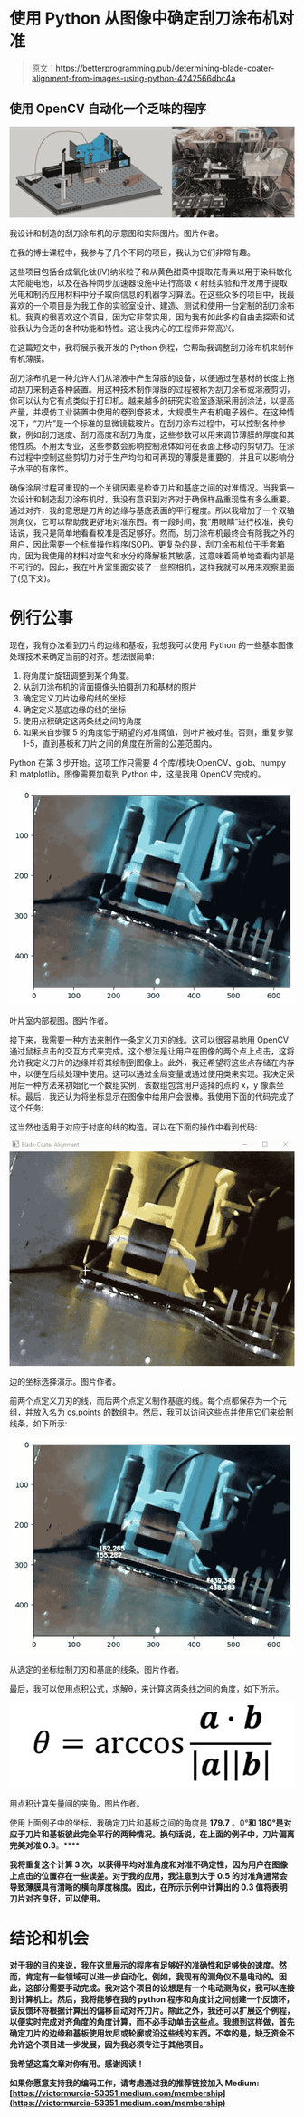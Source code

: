# 使用 Python 从图像中确定刮刀涂布机对准

> 原文：<https://betterprogramming.pub/determining-blade-coater-alignment-from-images-using-python-4242566dbc4a>

## 使用 OpenCV 自动化一个乏味的程序

![](img/af5e629c398ab2e1f1ef5719c1e4a8b4.png)

我设计和制造的刮刀涂布机的示意图和实际图片。图片作者。

在我的博士课程中，我参与了几个不同的项目，我认为它们非常有趣。

这些项目包括合成氧化钛(IV)纳米粒子和从黄色甜菜中提取花青素以用于染料敏化太阳能电池，以及在各种同步加速器设施中进行高级 x 射线实验和开发用于提取光电和制药应用材料中分子取向信息的机器学习算法。在这些众多的项目中，我最喜欢的一个项目是为我工作的实验室设计、建造、测试和使用一台定制的刮刀涂布机。我真的很喜欢这个项目，因为它非常实用，因为我有如此多的自由去探索和试验我认为合适的各种功能和特性。这让我内心的工程师非常高兴。

在这篇短文中，我将展示我开发的 Python 例程，它帮助我调整刮刀涂布机来制作有机薄膜。

刮刀涂布机是一种允许人们从溶液中产生薄膜的设备，以便通过在基材的长度上拖动刮刀来制造各种装置。用这种技术制作薄膜的过程被称为刮刀涂布或溶液剪切，你可以认为它有点类似于打印机。越来越多的研究实验室逐渐采用刮涂法，以提高产量，并模仿工业装置中使用的卷到卷技术，大规模生产有机电子器件。在这种情况下，“刀片”是一个标准的显微镜载玻片。在刮刀涂布过程中，可以控制各种参数，例如刮刀速度、刮刀高度和刮刀角度，这些参数可以用来调节薄膜的厚度和其他性质。不用太专业，这些参数会影响控制液体如何在表面上移动的剪切力。在涂布过程中控制这些剪切力对于生产均匀和可再现的薄膜是重要的，并且可以影响分子水平的有序性。

确保涂层过程可重现的一个关键因素是检查刀片和基底之间的对准情况。当我第一次设计和制造刮刀涂布机时，我没有意识到对齐对于确保样品重现性有多么重要。通过对齐，我的意思是刀片的边缘与基底表面的平行程度。所以我增加了一个双轴测角仪，它可以帮助我更好地对准东西。有一段时间，我“用眼睛”进行校准，换句话说，我只是简单地看看校准是否足够好。然而，刮刀涂布机最终会有除我之外的用户，因此需要一个标准操作程序(SOP)。更复杂的是，刮刀涂布机位于手套箱内，因为我使用的材料对空气和水分的降解极其敏感，这意味着简单地查看内部是不可行的。因此，我在叶片室里面安装了一些照相机，这样我就可以用来观察里面了(见下文)。

# 例行公事

现在，我有办法看到刀片的边缘和基板，我想我可以使用 Python 的一些基本图像处理技术来确定当前的对齐。想法很简单:

1.  将角度计旋钮调整到某个角度。
2.  从刮刀涂布机的背面摄像头拍摄刮刀和基材的照片
3.  确定定义刀片边缘的线的坐标
4.  确定定义基底边缘的线的坐标
5.  使用点积确定这两条线之间的角度
6.  如果来自步骤 5 的角度低于期望的对准阈值，则叶片被对准。否则，重复步骤 1-5，直到基板和刀片之间的角度在所需的公差范围内。

Python 在第 3 步开始。这项工作只需要 4 个库/模块:OpenCV、glob、numpy 和 matplotlib。图像需要加载到 Python 中，这是我用 OpenCV 完成的。

![](img/fc20f31532f44784b18eed2d01ed367d.png)

叶片室内部视图。图片作者。

接下来，我需要一种方法来制作一条定义刀刃的线。这可以很容易地用 OpenCV 通过鼠标点击的交互方式来完成。这个想法是让用户在图像的两个点上点击，这将允许我定义刀片的边缘并将其绘制到图像上。此外，我还希望将这些点存储在内存中，以便在后续处理中使用。这可以通过全局变量或通过使用类来实现。我决定采用后一种方法来初始化一个数组实例，该数组包含用户选择的点的 x，y 像素坐标。最后，我还认为将坐标显示在图像中给用户会很棒。我使用下面的代码完成了这个任务:

这当然也适用于对应于衬底的线的构造。可以在下面的操作中看到代码:

![](img/599abce76be9e582fa781adad0929ab5.png)

边的坐标选择演示。图片作者。

前两个点定义刀刃的线，而后两个点定义制作基底的线。每个点都保存为一个元组，并放入名为 cs.points 的数组中。然后，我可以访问这些点并使用它们来绘制线条，如下所示:

![](img/ca3408d8b07db4a5c8f6162a504c24db.png)

从选定的坐标绘制刀刃和基底的线条。图片作者。

最后，我可以使用点积公式，求解θ，来计算这两条线之间的角度，如下所示。

![](img/46ffbb24fa4f2719e22db72ca30d7101.png)

用点积计算矢量间的夹角。图片作者。

使用上面例子中的坐标，我确定刀片和基板之间的角度是 **179.7** 。0°**和 180°是对应于刀片和基板彼此完全平行的两种情况。换句话说，在上面的例子中，刀片偏离完美对准 0.3**。****

****我将重复这个计算 3 次，以获得平均对准角度和对准不确定性，因为用户在图像上点击的位置存在一些误差。对于我的应用，我注意到大于 0.5 的对准角通常会导致薄膜具有清晰的横向厚度梯度。因此，在所示示例中计算出的 0.3 值将表明刀片对齐良好，可以使用。****

# ****结论和机会****

****对于我的目的来说，我在这里展示的程序有足够好的准确性和足够快的速度。然而，肯定有一些领域可以进一步自动化。例如，我现有的测角仪不是电动的。因此，这部分需要手动完成。我对这个项目的设想是有一个电动测角仪，我可以连接到计算机上。然后，我将能够在我的 python 程序和角度计之间创建一个反馈环，该反馈环将根据计算出的偏移自动对齐刀片。除此之外，我还可以扩展这个例程，以便实时完成对齐角度的角度计算，而不必手动单击这些点。我想到这样做，首先确定刀片的边缘和基板使用坎尼或轮廓或沿这些线的东西。不幸的是，缺乏资金不允许这个项目进一步发展，因为我必须专注于其他项目。****

****我希望这篇文章对你有用。感谢阅读！****

****如果你愿意支持我的编码工作，请考虑通过我的推荐链接加入 Medium:[https://victormurcia-53351.medium.com/membership](https://victormurcia-53351.medium.com/membership)****